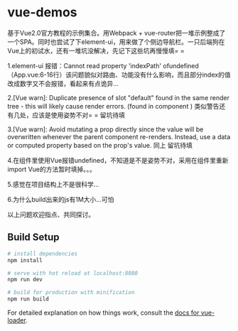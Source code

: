 # vue-demos

基于Vue2.0官方教程的示例集合。用Webpack + vue-router把一堆示例整成了一个SPA。同时也尝试了下element-ui，用来做了个侧边导航栏。一只后端狗在Vue上的初试水，还有一堆坑没解决，先记下这些坑再慢慢填= =

1.element-ui 报错：Cannot read property 'indexPath' ofundefined（App.vue:6-16行）该问题貌似对路由、功能没有什么影响，而且部分index的值改成数字又不会报错，看起来有点诡异...

2.[Vue warn]: Duplicate presence of slot "default" found in the same render tree - this will likely cause render errors. (found in component
<ElCol>)
类似警告还有几处，应该是使用姿势不对= = 留坑待填

3.[Vue warn]: Avoid mutating a prop directly since the value will be overwritten whenever the parent component re-renders. Instead, use a data or computed property based on the prop's value.
同上 留坑待填

4.在组件里使用Vue报错undefined，不知道是不是姿势不对，采用在组件里重新import Vue的方法暂时填掉。。。

5.感觉在项目结构上不是很科学...

6.为什么build出来的js有1M大小...可怕

以上问题欢迎指点、共同探讨。

## Build Setup

``` bash
# install dependencies
npm install

# serve with hot reload at localhost:8080
npm run dev

# build for production with minification
npm run build
```

For detailed explanation on how things work, consult the [docs for vue-loader](http://vuejs.github.io/vue-loader).

